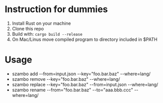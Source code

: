 # Instruction for dummies

1. Install Rust on your machine
2. Clone this repo
3. Build with: `cargo build --release`
4. On Mac/Linus move compiled program to directory included in $PATH

# Usage

* szambo add --from=input.json --key="foo.bar.baz" --where=lang/ 
* szambo remove --key="foo.bar.baz" --where=lang/
* szambo replace --key="foo.bar.baz" --from=input.json --where=lang/
* szambo rename --from="foo.bar.baz" --to="aaa.bbb.ccc" --where=lang/
